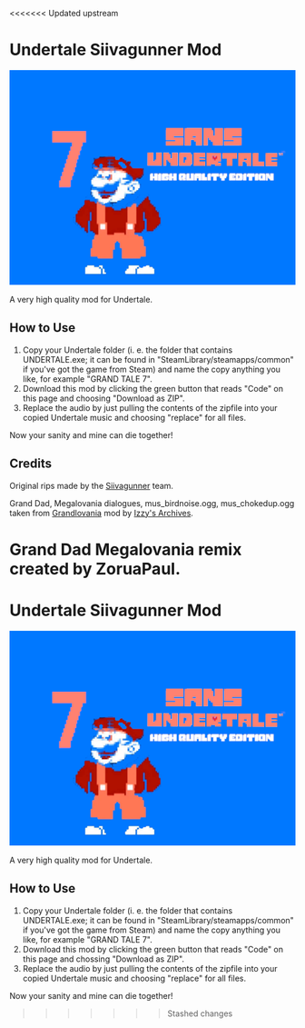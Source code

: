 <<<<<<< Updated upstream
# Undertale Siivagunner Mod
![splash.png](./splash.png)

A very high quality mod for Undertale. 

## How to Use

1. Copy your Undertale folder (i. e. the folder that contains UNDERTALE.exe; it can be found in "SteamLibrary/steamapps/common" if you've got the game from Steam) and name the copy anything you like, for example "GRAND TALE 7".
2. Download this mod by clicking the green button that reads "Code" on this page and choosing "Download as ZIP".
3. Replace the audio by just pulling the contents of the zipfile into your copied Undertale music and choosing "replace" for all files.

Now your sanity and mine can die together!

## Credits

Original rips made by the [Siivagunner](https://www.youtube.com/c/SiIvaGunner) team.

Grand Dad, Megalovania dialogues, mus_birdnoise.ogg, mus_chokedup.ogg taken from [Grandlovania](https://www.mediafire.com/file/zzbv5ozifb7pout/Grandlovania_The_Grandest_Fight_Ever_Made.zip/file) mod by [Izzy's Archives](https://www.youtube.com/channel/UCYR8ul_fYtxJVn5FF9SrLNQ).

Grand Dad Megalovania remix created by ZoruaPaul.
=======
# Undertale Siivagunner Mod
![splash.png](./splash.png)

A very high quality mod for Undertale. 

## How to Use

1. Copy your Undertale folder (i. e. the folder that contains UNDERTALE.exe; it can be found in "SteamLibrary/steamapps/common" if you've got the game from Steam) and name the copy anything you like, for example "GRAND TALE 7".
2. Download this mod by clicking the green button that reads "Code" on this page and chossing "Download as ZIP".
3. Replace the audio by just pulling the contents of the zipfile into your copied Undertale music and choosing "replace" for all files.

Now your sanity and mine can die together!
>>>>>>> Stashed changes
